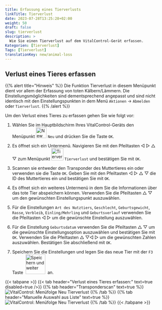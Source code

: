 ```yaml
---
title: Erfassung eines Tierverlusts
linkTitle: Tierverlust
date: 2023-07-28T13:25:28+02:00
weight: 50
draft: false
slug: tierverlust
description: >
  Wie Sie einen Tierverlust auf dem VitalControl-Gerät erfassen.
Kategorien: [Tierverlust]
Tags: [Tierverlust]
translationKey: new/animal-loss
---
```

## Verlust eines Tieres erfassen

{{% alert title="Hinweis" %}}
Die Funktion Tierverlust in diesem Menüpunkt dient vor allem der Erfassung von toten Kälbern/Lämmern. Die Einstellungsmöglichkeiten sind dementsprechend angepasst und sind nicht identisch mit den Einstellungspunkten in dem Menü `Aktionen` -> `Abmelden` oder `Tierverlust`.
{{% /alert %}}

Um den Verlust eines Tieres zu erfassen gehen Sie wie folgt vor:

1. Wählen Sie im Hauptbildschirm Ihres VitalControl-Geräts den Menüpunkt <img src="/icons/main/new-animal.svg" width="35" align="bottom" alt="New animal" /> `Neu` und drücken Sie die Taste `OK`.

2. Es öffnet sich ein Untermenü. Navigieren Sie mit den Pfeiltasten ◁ ▷ △ ▽ zum Menüpunkt <img src="/icons/main/stillbirth.svg" width="40" align="bottom" alt="Tierverlust" /> `Tierverlust` und bestätigen Sie mit `OK`.

3. Scannen sie entweder den Transponder des Muttertieres ein oder verwenden sie die Taste `OK`. Geben Sie mit den Pfeiltasten ◁ ▷ △ ▽ die ID des Muttertieres ein und bestätigen Sie mit `OK`.

4. Es öffnet sich ein weiteres Untermenü in dem Sie die Informationen über das tote Tier abspeichern können. Verwenden Sie die Pfeiltasten △ ▽ um den gewünschten Einstellungspunkt auszuwählen.

5. Für die Einstellungen `Art des Nutztiers`, `Geschlecht`, `Geburtsgewicht`, `Rasse`, `Verbleib`, `Einling/Mehrling` und `Geburtsverlauf` verwenden Sie die Pfeiltasten ◁ ▷ um die gewünschte Einstellung auszuwählen.

6. Für die Einstellung `Geburtsdatum` verwenden Sie die Pfeiltasten △ ▽ um die gewünschte Einstellungsoption auszuwählen und bestätigen Sie mit `OK`. Verwenden Sie die Pfeiltasten  △ ▽◁ ▷ um die gewünschten Zahlen auszuwählen. Bestätigen Sie abschließend mit `OK`.

7. Speichern Sie die Einstellungen und legen Sie das neue Tier mit der `F3` Taste &nbsp;<img src="/icons/footer/save_exit.svg" width="65" align="bottom" alt="Speichern und weiter" />&nbsp; an.

{{< tabpane >}}
{{< tab header="Verlust eines Tieres erfassen:" text=true disabled=true />}}
{{% tab header="Transponderscan" text=true %}}
 ![VitalControl: Menüfolge Neu Tierverlust](../bilder/tierverlust-scan.png "Verlust eines Tieres erfassen")
{{% /tab %}}
{{% tab header="Manuelle Auswahl aus Liste" text=true %}}
 ![VitalControl: Menüfolge Neu Tierverlust](../bilder/tierverlust.png "Verlust eines Tieres erfassen")
{{% /tab %}}
{{< /tabpane >}}
